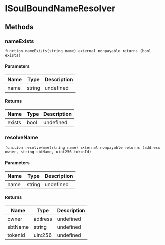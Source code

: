 # ISoulBoundNameResolver









## Methods

### nameExists

```solidity
function nameExists(string name) external nonpayable returns (bool exists)
```





#### Parameters

| Name | Type | Description |
|---|---|---|
| name | string | undefined |

#### Returns

| Name | Type | Description |
|---|---|---|
| exists | bool | undefined |

### resolveName

```solidity
function resolveName(string name) external nonpayable returns (address owner, string sbtName, uint256 tokenId)
```





#### Parameters

| Name | Type | Description |
|---|---|---|
| name | string | undefined |

#### Returns

| Name | Type | Description |
|---|---|---|
| owner | address | undefined |
| sbtName | string | undefined |
| tokenId | uint256 | undefined |




